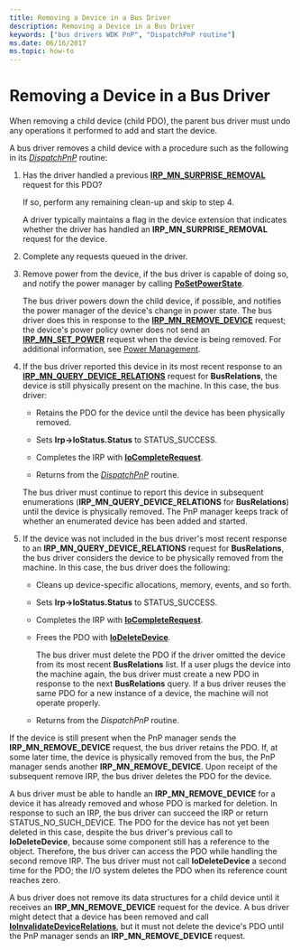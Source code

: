 ```yaml
---
title: Removing a Device in a Bus Driver
description: Removing a Device in a Bus Driver
keywords: ["bus drivers WDK PnP", "DispatchPnP routine"]
ms.date: 06/16/2017
ms.topic: how-to
---
```


# Removing a Device in a Bus Driver





When removing a child device (child PDO), the parent bus driver must undo any operations it performed to add and start the device.

A bus driver removes a child device with a procedure such as the following in its [*DispatchPnP*](/windows-hardware/drivers/ddi/wdm/nc-wdm-driver_dispatch) routine:

1.  Has the driver handled a previous [**IRP\_MN\_SURPRISE\_REMOVAL**](./irp-mn-surprise-removal.md) request for this PDO?

    If so, perform any remaining clean-up and skip to step 4.

    A driver typically maintains a flag in the device extension that indicates whether the driver has handled an **IRP\_MN\_SURPRISE\_REMOVAL** request for the device.

2.  Complete any requests queued in the driver.

3.  Remove power from the device, if the bus driver is capable of doing so, and notify the power manager by calling [**PoSetPowerState**](/windows-hardware/drivers/ddi/ntifs/nf-ntifs-posetpowerstate).

    The bus driver powers down the child device, if possible, and notifies the power manager of the device's change in power state. The bus driver does this in response to the [**IRP\_MN\_REMOVE\_DEVICE**](./irp-mn-remove-device.md) request; the device's power policy owner does not send an [**IRP\_MN\_SET\_POWER**](./irp-mn-set-power.md) request when the device is being removed. For additional information, see [Power Management](./introduction-to-power-management.md).

4.  If the bus driver reported this device in its most recent response to an [**IRP\_MN\_QUERY\_DEVICE\_RELATIONS**](./irp-mn-query-device-relations.md) request for **BusRelations**, the device is still physically present on the machine. In this case, the bus driver:

    -   Retains the PDO for the device until the device has been physically removed.

    -   Sets **Irp-&gt;IoStatus.Status** to STATUS\_SUCCESS.

    -   Completes the IRP with [**IoCompleteRequest**](/windows-hardware/drivers/ddi/wdm/nf-wdm-iocompleterequest).

    -   Returns from the [*DispatchPnP*](/windows-hardware/drivers/ddi/wdm/nc-wdm-driver_dispatch) routine.

    The bus driver must continue to report this device in subsequent enumerations (**IRP\_MN\_QUERY\_DEVICE\_RELATIONS** for **BusRelations**) until the device is physically removed. The PnP manager keeps track of whether an enumerated device has been added and started.

5.  If the device was not included in the bus driver's most recent response to an **IRP\_MN\_QUERY\_DEVICE\_RELATIONS** request for **BusRelations**, the bus driver considers the device to be physically removed from the machine. In this case, the bus driver does the following:

    -   Cleans up device-specific allocations, memory, events, and so forth.

    -   Sets **Irp-&gt;IoStatus.Status** to STATUS\_SUCCESS.

    -   Completes the IRP with [**IoCompleteRequest**](/windows-hardware/drivers/ddi/wdm/nf-wdm-iocompleterequest).

    -   Frees the PDO with [**IoDeleteDevice**](/windows-hardware/drivers/ddi/wdm/nf-wdm-iodeletedevice).

        The bus driver must delete the PDO if the driver omitted the device from its most recent **BusRelations** list. If a user plugs the device into the machine again, the bus driver must create a new PDO in response to the next **BusRelations** query. If a bus driver reuses the same PDO for a new instance of a device, the machine will not operate properly.

    -   Returns from the *DispatchPnP* routine.

If the device is still present when the PnP manager sends the **IRP\_MN\_REMOVE\_DEVICE** request, the bus driver retains the PDO. If, at some later time, the device is physically removed from the bus, the PnP manager sends another **IRP\_MN\_REMOVE\_DEVICE**. Upon receipt of the subsequent remove IRP, the bus driver deletes the PDO for the device.

A bus driver must be able to handle an **IRP\_MN\_REMOVE\_DEVICE** for a device it has already removed and whose PDO is marked for deletion. In response to such an IRP, the bus driver can succeed the IRP or return STATUS\_NO\_SUCH\_DEVICE. The PDO for the device has not yet been deleted in this case, despite the bus driver's previous call to **IoDeleteDevice**, because some component still has a reference to the object. Therefore, the bus driver can access the PDO while handling the second remove IRP. The bus driver must not call **IoDeleteDevice** a second time for the PDO; the I/O system deletes the PDO when its reference count reaches zero.

A bus driver does not remove its data structures for a child device until it receives an **IRP\_MN\_REMOVE\_DEVICE** request for the device. A bus driver might detect that a device has been removed and call [**IoInvalidateDeviceRelations**](/windows-hardware/drivers/ddi/wdm/nf-wdm-ioinvalidatedevicerelations), but it must not delete the device's PDO until the PnP manager sends an **IRP\_MN\_REMOVE\_DEVICE** request.

 

